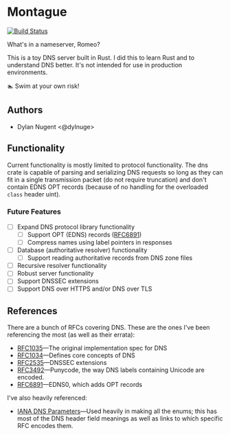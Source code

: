 # Montague

[![Build Status](https://travis-ci.com/Dylnuge/montague.svg?branch=master)](https://travis-ci.com/Dylnuge/montague)

What's in a nameserver, Romeo?

This is a toy DNS server built in Rust. I did this to learn Rust and to
understand DNS better. It's not intended for use in production environments.

🏊 Swim at your own risk!

## Authors

* Dylan Nugent &lt;@dylnuge&gt;

## Functionality

Current functionality is mostly limited to protocol functionality. The dns crate
is capable of parsing and serializing DNS requests so long as they can fit in a
single transmission packet (do not require truncation) and don't contain EDNS
OPT records (because of no handling for the overloaded `class` header uint).

### Future Features

- [ ] Expand DNS protocol library functionality
  - [ ] Support OPT (EDNS) records ([RFC6891](https://tools.ietf.org/html/rfc6891))
  - [ ] Compress names using label pointers in responses
- [ ] Database (authoritative resolver) functionality
  - [ ] Support reading authoritative records from DNS zone files
- [ ] Recursive resolver functionality
- [ ] Robust server functionality
- [ ] Support DNSSEC extensions
- [ ] Support DNS over HTTPS and/or DNS over TLS

## References

There are a bunch of RFCs covering DNS. These are the ones I've been referencing
the most (as well as their errata):
* [RFC1035](https://tools.ietf.org/html/rfc1035)—The original implementation
  spec for DNS
* [RFC1034](https://tools.ietf.org/html/rfc1034)—Defines core concepts of DNS
* [RFC2535](https://tools.ietf.org/html/rfc2535)—DNSSEC extensions
* [RFC3492](https://tools.ietf.org/html/rfc3492)—Punycode, the way DNS labels
  containing Unicode are encoded.
* [RFC6891](https://tools.ietf.org/html/rfc6891)—EDNS0, which adds OPT records

I've also heavily referenced:
* [IANA DNS Parameters](https://www.iana.org/assignments/dns-parameters/dns-parameters.xml)—Used
  heavily in making all the enums; this has most of the DNS header field
  meanings as well as links to which specific RFC encodes them.
